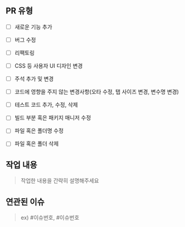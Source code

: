 ## PR 유형

- [ ] 새로운 기능 추가
- [ ] 버그 수정
- [ ] 리팩토링
- [ ] CSS 등 사용자 UI 디자인 변경
- [ ] 주석 추가 및 변경
- [ ] 코드에 영향을 주지 않는 변경사항(오타 수정, 탭 사이즈 변경, 변수명 변경)
- [ ] 테스트 코드 추가, 수정, 삭제
- [ ] 빌드 부분 혹은 패키지 매니저 수정
- [ ] 파일 혹은 폴더명 수정
- [ ] 파일 혹은 폴더 삭제


## 작업 내용


> 작업한 내용을 간략히 설명해주세요


## 연관된 이슈


> ex) #이슈번호, #이슈번호
